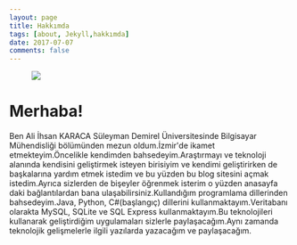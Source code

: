 ```yaml
---
layout: page
title: Hakkımda
tags: [about, Jekyll,hakkımda]
date: 2017-07-07
comments: false
---
```

<figure>
  <a href="/assets/img/hakkımda.png"><img src="/assets/img/hakkımda.png"></a>
</figure>

# Merhaba!
Ben Ali İhsan KARACA
Süleyman Demirel Üniversitesinde Bilgisayar Mühendisliği bölümünden mezun oldum.İzmir'de ikamet etmekteyim.Öncelikle kendimden bahsedeyim.Araştırmayı ve teknoloji alanında kendisini geliştirmek isteyen birisiyim ve kendimi geliştirirken de başkalarına yardım etmek istedim ve bu yüzden bu blog sitesini açmak istedim.Ayrıca sizlerden de bişeyler öğrenmek isterim o yüzden anasayfa daki bağlantılardan bana ulaşabilirsiniz.Kullandığım programlama dillerinden bahsedeyim.Java, Python, C#(başlangıç) dillerini kullanmaktayım.Veritabanı olarakta MySQL, SQLite ve SQL Express kullanmaktayım.Bu teknolojileri kullanarak geliştirdiğim uygulamaları sizlerle paylaşacağım.Aynı zamanda teknolojik gelişmelerle ilgili yazılarda yazacağım ve paylaşacağım.


